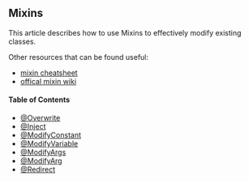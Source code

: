 ## Mixins

This article describes how to use Mixins to effectively modify existing classes.  

Other resources that can be found useful:
* [mixin cheatsheet](https://github.com/2xsaiko/mixin-cheatsheet/blob/master/README.md)
* [offical mixin wiki](https://github.com/SpongePowered/Mixin/wiki)

#### Table of Contents
* [@Overwrite](overwrite.md)
* [@Inject](inject.md)
* [@ModifyConstant](modify_constant.md)
* [@ModifyVariable](modify_variable.md)
* [@ModifyArgs](modify_args.md)
* [@ModifyArg](modify_arg.md)
* [@Redirect](redirect.md)


